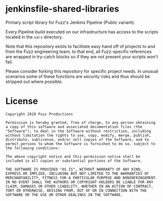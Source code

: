 # jenkinsfile-shared-libraries
Primary script library for Fuzz's Jenkins Pipeline (Public variant).

Every Pipeline build executed on our infrastructure has access to the scripts located in the `vars` directory.

Note that this repository exists to facilitate easy hand off of projects to and from the Fuzz engineering
team; to that end, all Fuzz-specific references are wrapped in try-catch blocks so if they are not present
your scripts won't fail.

Please consider forking this repository for specific project needs. In unusual scenarios some of these functions
are security risks and thus should be stripped out where possible.


# License

```
Copyright 2019 Fuzz Productions

Permission is hereby granted, free of charge, to any person obtaining a copy of this software and associated documentation files (the "Software"), to deal in the Software without restriction, including without limitation the rights to use, copy, modify, merge, publish, distribute, sublicense, and/or sell copies of the Software, and to permit persons to whom the Software is furnished to do so, subject to the following conditions:

The above copyright notice and this permission notice shall be included in all copies or substantial portions of the Software.

THE SOFTWARE IS PROVIDED "AS IS", WITHOUT WARRANTY OF ANY KIND, EXPRESS OR IMPLIED, INCLUDING BUT NOT LIMITED TO THE WARRANTIES OF MERCHANTABILITY, FITNESS FOR A PARTICULAR PURPOSE AND NONINFRINGEMENT. IN NO EVENT SHALL THE AUTHORS OR COPYRIGHT HOLDERS BE LIABLE FOR ANY CLAIM, DAMAGES OR OTHER LIABILITY, WHETHER IN AN ACTION OF CONTRACT, TORT OR OTHERWISE, ARISING FROM, OUT OF OR IN CONNECTION WITH THE SOFTWARE OR THE USE OR OTHER DEALINGS IN THE SOFTWARE.
```
